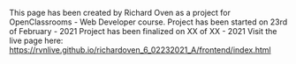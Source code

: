 This page has been created by Richard Oven as a project for OpenClassrooms - Web Developer course. Project has been started on 23rd of February - 2021 Project has been finalized on XX of XX - 2021 Visit the live page here: https://rvnlive.github.io/richardoven_6_02232021_A/frontend/index.html
